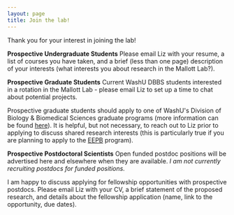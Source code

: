 ```yaml
---
layout: page
title: Join the lab!
---
```

Thank you for your interest in joining the lab!

**Prospective Undergraduate Students**
Please email Liz with your resume, a list of courses you have taken, and a brief (less than one page) description of your interests (what interests you about research in the Mallott Lab?).

**Prospective Graduate Students**
Current WashU DBBS students interested in a rotation in the Mallott Lab - please email Liz to set up a time to chat about potential projects.

Prospective graduate students should apply to one of WashU's Division of Biology & Biomedical Sciences graduate programs (more information can be found [here](https://dbbs.wustl.edu/Pages/index.aspx)). It is helpful, but not necessary, to reach out to Liz prior to applying to discuss shared research interests (this is particularly true if you are planning to apply to the [EEPB](https://dbbs.wustl.edu/divprograms/eepb/Pages/default.aspx) program).

**Prospective Postdoctoral Scientists**
Open funded postdoc positions will be advertised here and elsewhere when they are available. *I am not currently recruiting postdocs for funded positions.*

I am happy to discuss applying for fellowship opportunities with prospective postdocs. Please email Liz with your CV, a brief statement of the proposed research, and details about the fellowship application (name, link to the opportunity, due dates).

